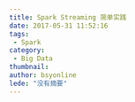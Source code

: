 ```yaml
---
title: Spark Streaming 简单实践
date: 2017-05-31 11:52:16
tags:
 - Spark
category: 
 - Big Data
thumbnail: 
author: bsyonline
lede: "没有摘要"
---
```

